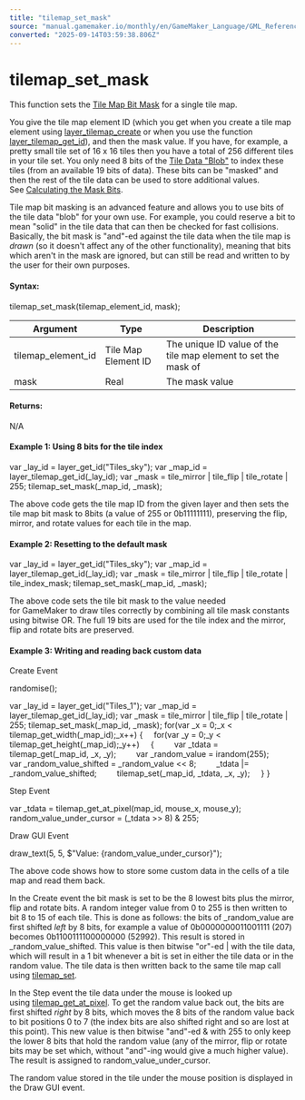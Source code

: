 ```yaml
---
title: "tilemap_set_mask"
source: "manual.gamemaker.io/monthly/en/GameMaker_Language/GML_Reference/Asset_Management/Rooms/Tile_Map_Layers/tilemap_set_mask.htm"
converted: "2025-09-14T03:59:38.806Z"
---
```


# tilemap\_set\_mask

This function sets the [Tile Map Bit Mask](Tile_Map_Layers.htm#tile_map_bit_mask) for a single tile map.

You give the tile map element ID (which you get when you create a tile map element using [layer\_tilemap\_create](layer_tilemap_create.md) or when you use the function [layer\_tilemap\_get\_id](layer_tilemap_get_id.md)), and then the mask value. If you have, for example, a pretty small tile set of 16 x 16 tiles then you have a total of 256 different tiles in your tile set. You only need 8 bits of the [Tile Data "Blob"](Tile_Map_Layers.htm#tile_data_blob) to index these tiles (from an available 19 bits of data). These bits can be "masked" and then the rest of the tile data can be used to store additional values. See [Calculating the Mask Bits](Tile_Map_Layers.htm#calculating_the_mask_bits).

Tile map bit masking is an advanced feature and allows you to use bits of the tile data "blob" for your own use. For example, you could reserve a bit to mean "solid" in the tile data that can then be checked for fast collisions. Basically, the bit mask is "and"-ed against the tile data when the tile map is _drawn_ (so it doesn't affect any of the other functionality), meaning that bits which aren't in the mask are ignored, but can still be read and written to by the user for their own purposes.

#### Syntax:

tilemap\_set\_mask(tilemap\_element\_id, mask);

| Argument | Type | Description |
| --- | --- | --- |
| tilemap_element_id | Tile Map Element ID | The unique ID value of the tile map element to set the mask of |
| mask | Real | The mask value |

#### Returns:

N/A

#### Example 1: Using 8 bits for the tile index

var \_lay\_id = layer\_get\_id("Tiles\_sky");
var \_map\_id = layer\_tilemap\_get\_id(\_lay\_id);
var \_mask = tile\_mirror | tile\_flip | tile\_rotate | 255;
tilemap\_set\_mask(\_map\_id, \_mask);

The above code gets the tile map ID from the given layer and then sets the tile map bit mask to 8bits (a value of 255 or 0b11111111), preserving the flip, mirror, and rotate values for each tile in the map.

#### Example 2: Resetting to the default mask

var \_lay\_id = layer\_get\_id("Tiles\_sky");
var \_map\_id = layer\_tilemap\_get\_id(\_lay\_id);
var \_mask = tile\_mirror | tile\_flip | tile\_rotate | tile\_index\_mask;
tilemap\_set\_mask(\_map\_id, \_mask);

The above code sets the tile bit mask to the value needed for GameMaker to draw tiles correctly by combining all tile mask constants using bitwise OR. The full 19 bits are used for the tile index and the mirror, flip and rotate bits are preserved.

#### Example 3: Writing and reading back custom data

Create Event

randomise();

var \_lay\_id = layer\_get\_id("Tiles\_1");
var \_map\_id = layer\_tilemap\_get\_id(\_lay\_id);
var \_mask = tile\_mirror | tile\_flip | tile\_rotate | 255;
tilemap\_set\_mask(\_map\_id, \_mask);
for(var \_x = 0;\_x < tilemap\_get\_width(\_map\_id);\_x++)
{
    for(var \_y = 0;\_y < tilemap\_get\_height(\_map\_id);\_y++)
    {
        var \_tdata = tilemap\_get(\_map\_id, \_x, \_y);
        var \_random\_value = irandom(255);
        var \_random\_value\_shifted = \_random\_value << 8;
        \_tdata |= \_random\_value\_shifted;
        tilemap\_set(\_map\_id, \_tdata, \_x, \_y);
    }
}

Step Event

var \_tdata = tilemap\_get\_at\_pixel(map\_id, mouse\_x, mouse\_y);
random\_value\_under\_cursor = (\_tdata >> 8) & 255;

Draw GUI Event

draw\_text(5, 5, $"Value: {random\_value\_under\_cursor}");

The above code shows how to store some custom data in the cells of a tile map and read them back.

In the Create event the bit mask is set to be the 8 lowest bits plus the mirror, flip and rotate bits. A random integer value from 0 to 255 is then written to bit 8 to 15 of each tile. This is done as follows: the bits of \_random\_value are first shifted _left_ by 8 bits, for example a value of 0b0000000011001111 (207) becomes 0b1100111100000000 (52992). This result is stored in \_random\_value\_shifted. This value is then bitwise "or"-ed | with the tile data, which will result in a 1 bit whenever a bit is set in either the tile data or in the random value. The tile data is then written back to the same tile map call using [tilemap\_set](tilemap_set.md).

In the Step event the tile data under the mouse is looked up using [tilemap\_get\_at\_pixel](tilemap_get_at_pixel.md). To get the random value back out, the bits are first shifted _right_ by 8 bits, which moves the 8 bits of the random value back to bit positions 0 to 7 (the index bits are also shifted right and so are lost at this point). This new value is then bitwise "and"-ed & with 255 to only keep the lower 8 bits that hold the random value (any of the mirror, flip or rotate bits may be set which, without "and"-ing would give a much higher value). The result is assigned to random\_value\_under\_cursor.

The random value stored in the tile under the mouse position is displayed in the Draw GUI event.